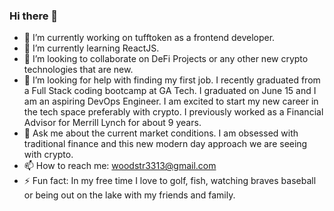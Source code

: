 ### Hi there 👋
- 🔭 I’m currently working on tufftoken as a frontend developer. 
- 🌱 I’m currently learning ReactJS. 
- 👯 I’m looking to collaborate on DeFi Projects or any other new crypto technologies that are new.
- 🤔 I’m looking for help with finding my first job. I recently graduated from a Full Stack coding bootcamp at GA Tech. I graduated on June 15 and I am an aspiring DevOps Engineer. I am excited to start my new career in the tech space preferably with crypto. I previously worked as a Financial Advisor for Merrill Lynch for about 9 years.
- 💬 Ask me about the current market conditions. I am obsessed with traditional finance and this new modern day approach we are seeing with crypto. 
- 📫 How to reach me: woodstr3313@gmail.com 
- ⚡ Fun fact: In my free time I love to golf, fish, watching braves baseball or being out on the lake with my friends and family.

<!--
**woodstr3313/woodstr3313** is a ✨ _special_ ✨ repository because its `README.md` (this file) appears on your GitHub profile.

Here are some ideas to get you started:

- 🔭 I’m currently working on ...
- 🌱 I’m currently learning ...
- 👯 I’m looking to collaborate on ...
- 🤔 I’m looking for help with ...
- 💬 Ask me about ...
- 📫 How to reach me: ...
- ⚡ Fun fact: ...
-->
